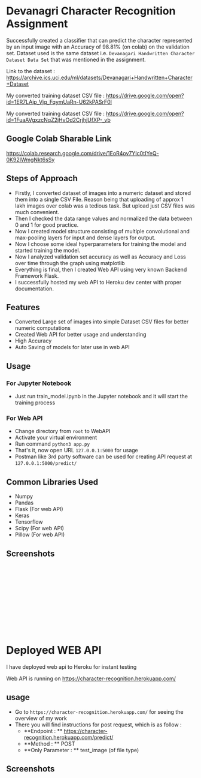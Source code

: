 # Devanagri Character Recognition Assignment

Successfully created a classifier that can predict the character represented by an input image with an Accuracy of 98.81% (on colab) on the validation set. Dataset used is the same dataset i.e. ```Devanagari Handwritten Character Dataset Data Set``` that was mentioned in the assignment.

Link to the dataset : <a href="https://archive.ics.uci.edu/ml/datasets/Devanagari+Handwritten+Character+Dataset">https://archive.ics.uci.edu/ml/datasets/Devanagari+Handwritten+Character+Dataset</a>

My converted training dataset CSV file  : <a href="https://drive.google.com/open?id=1ER7LAip_Vjq_FqymUaRn-U62kPASrF0I">https://drive.google.com/open?id=1ER7LAip_Vjq_FqymUaRn-U62kPASrF0I</a>

My converted training dataset CSV file  : <a href="https://drive.google.com/open?id=1FuaAVgxzcNqZ2jHvOd2CrjhjUfXP-_vb">https://drive.google.com/open?id=1FuaAVgxzcNqZ2jHvOd2CrjhjUfXP-_vb</a>

## Google Colab Sharable Link

<a href="https://colab.research.google.com/drive/1EoR4ov7YIc0tIYeQ-0K92IWmgNkt6sSy">https://colab.research.google.com/drive/1EoR4ov7YIc0tIYeQ-0K92IWmgNkt6sSy</a>

## Steps of Approach
* Firstly, I converted dataset of images into a numeric dataset and stored them into a single CSV File. Reason being that uploading of approx 1 lakh images over colab was a tedious task. But upload just CSV files was much convenient.
* Then I checked the data range values and normalized the data between 0 and 1 for good practice.
* Now I created model structure consisting of multiple convolutional and max-pooling layers for input and dense layers for output.
* Now I choose some ideal hyperparameters for training the model and started training the model.
* Now I analyzed validation set accuracy as well as Accuracy and Loss over time through the graph using matplotlib
* Everything is final, then I created Web API using very known Backend Framework Flask.
* I successfully hosted my web API to Heroku dev center with proper documentation. 

## Features

* Converted Large set of images into simple Dataset CSV files for better numeric computations
* Created Web API for better usage and understanding
* High Accuracy
* Auto Saving of models for later use in web API

## Usage 

### For Jupyter Notebook
* Just run train_model.ipynb in the Jupyter notebook and it will start the training process

### For Web API
* Change directory from ``root`` to WebAPI
* Activate your virtual environment
* Run command ```python3 app.py```
* That's it, now open URL ```127.0.0.1:5000``` for usage
* Postman like 3rd party software can be used for creating API request at ```127.0.0.1:5000/predict/```

## Common Libraries Used
* Numpy
* Pandas
* Flask (For web API)
* Keras
* Tensorflow
* Scipy (For web API)
* Pillow (For web API)

## Screenshots
<p float="left">
<img src="https://github.com/Vasu7052/Character-Recognition/raw/master/Screenshots/ss1.png" alt="" style="max-width:100%;">
<img src="https://github.com/Vasu7052/Character-Recognition/raw/master/Screenshots/ss2.png" alt="" style="max-width:100%;">
</p>
<p float="left">
<img src="https://github.com/Vasu7052/Character-Recognition/raw/master/Screenshots/ss3.png" alt="" style="max-width:100%;">
<img src="https://github.com/Vasu7052/Character-Recognition/raw/master/Screenshots/ss4.png" alt="" style="max-width:100%;">
</p>
<p float="left">
<img src="https://github.com/Vasu7052/Character-Recognition/raw/master/Screenshots/ss5.png" alt="" style="max-width:100%;">
<img src="https://github.com/Vasu7052/Character-Recognition/raw/master/Screenshots/ss6.png" alt="" style="max-width:100%;">
</p>
<p float="left">
<img src="https://github.com/Vasu7052/Character-Recognition/raw/master/Screenshots/ss7.png" alt="" style="max-width:100%;">
<img src="https://github.com/Vasu7052/Character-Recognition/raw/master/Screenshots/ss8.png" alt="" style="max-width:100%;">
</p>
<p float="left">
<img src="https://github.com/Vasu7052/Character-Recognition/raw/master/Screenshots/ss9.png" alt="" style="max-width:100%;">
<img src="https://github.com/Vasu7052/Character-Recognition/raw/master/Screenshots/ss10.png" alt="" style="max-width:100%;">
</p>
<p float="left">
<img src="https://github.com/Vasu7052/Character-Recognition/raw/master/Screenshots/ss11.png" alt="" style="max-width:100%;">
<img src="https://github.com/Vasu7052/Character-Recognition/raw/master/Screenshots/ss12.png" alt="" style="max-width:100%;">
</p>

# Deployed WEB API

I have deployed web api to Heroku for instant testing

Web API is running on <a href="https://character-recognition.herokuapp.com/">https://character-recognition.herokuapp.com/</a>

## usage

* Go to ```https://character-recognition.herokuapp.com/``` for seeing the overview of my work
* There you will find instructions for post request, which is as follow :
    * **Endpoint : ** https://character-recognition.herokuapp.com/predict/
    * **Method : ** POST
    * **Only Parameter : ** test_image (of file type)


## Screenshots

<img src="https://github.com/Vasu7052/Character-Recognition/raw/master/Screenshots/web_ss1.png" alt="" style="max-width:100%;">
<img src="https://github.com/Vasu7052/Character-Recognition/raw/master/Screenshots/web_ss2.png" alt="" style="max-width:100%;">
